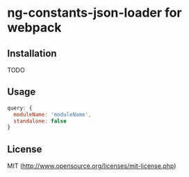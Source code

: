 # ng-constants-json-loader for webpack

## Installation

TODO

## Usage

``` javascript
query: {
  moduleName: 'moduleName',
  standalone: false
}
```

## License

MIT (http://www.opensource.org/licenses/mit-license.php)
